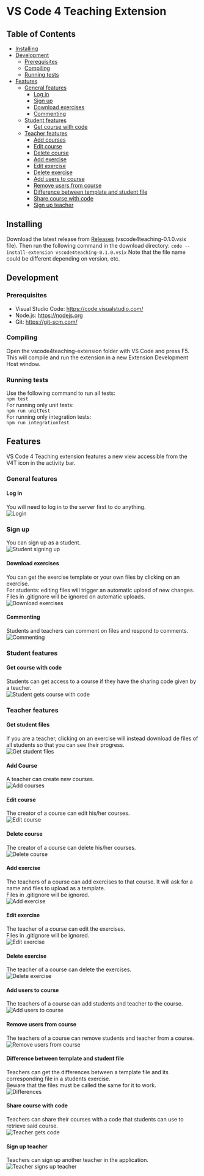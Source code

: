 # VS Code 4 Teaching Extension

## Table of Contents

- [Installing](README.md#installing)
- [Development](README.md#development)
  - [Prerequisites](README.md#prerequisites)
  - [Compiling](README.md#compiling)
  - [Running tests](README.md#running-tests)
- [Features](README.md#features)
  - [General features](README.md#general-features)
    - [Log in](README.md#log-in)
    - [Sign up](README.md#sign-up)
    - [Download exercises](README.md#download-exercises)
    - [Commenting](README.md#commenting)
  - [Student features](README.md#student-features)
    - [Get course with code](README.md#get-course-with-code)
  - [Teacher features](README.md#teacher-features)
    - [Add courses](README.md#add-course)
    - [Edit course](README.md#edit-course)
    - [Delete course](README.md#delete-course)
    - [Add exercise](README.md#add-exercise)
    - [Edit exercise](README.md#edit-exercise)
    - [Delete exercise](README.md#delete-exercise)
    - [Add users to course](README.md#add-users-to-course)
    - [Remove users from course](README.md#remove-users-from-course)
    - [Difference between template and student file](README.md#difference-between-template-and-student-file)
    - [Share course with code](README.md#share-course-with-code)
    - [Sign up teacher](README.md#sign-up-teacher)

## Installing

Download the latest release from [Releases](https://github.com/codeurjc-students/2019-VSCode4Teaching/releases/latest) (vscode4teaching-0.1.0.vsix file).
Then run the following command in the download directory:
`code --install-extension vscode4teaching-0.1.0.vsix`
Note that the file name could be different depending on version, etc.

## Development

### Prerequisites

- Visual Studio Code: <https://code.visualstudio.com/>
- Node.js: <https://nodejs.org>
- Git: <https://git-scm.com/>

### Compiling

Open the vscode4teaching-extension folder with VS Code and press F5. This will compile and run the extension in a new Extension Development Host window.

### Running tests

Use the following command to run all tests:  
`npm test`  
For running only unit tests:  
`npm run unitTest`  
For running only integration tests:  
`npm run integrationTest`  

## Features

VS Code 4 Teaching extension features a new view accessible from the V4T icon in the activity bar.

### General features

#### Log in

You will need to log in to the server first to do anything.  
![Login](doc_images/Login.gif)

### Sign up

You can sign up as a student.  
![Student signing up](doc_images/SignupStudent.gif)

#### Download exercises

You can get the exercise template or your own files by clicking on an exercise.  
For students: editing files will trigger an automatic upload of new changes.  
Files in .gitignore will be ignored on automatic uploads.  
![Download exercises](doc_images/DownloadExercise.gif)

#### Commenting

Students and teachers can comment on files and respond to comments.  
![Commenting](../readme_resources/studentcomment.gif)

### Student features

#### Get course with code

Students can get access to a course if they have the sharing code given by a teacher.  
![Student gets course with code](doc_images/ShareCourseStudent.gif)

### Teacher features

#### Get student files

If you are a teacher, clicking on an exercise will instead download de files of all students so that you can see their progress.  
![Get student files](doc_images/GetStudentFiles.gif)

#### Add Course

A teacher can create new courses.  
![Add courses](doc_images/AddCourse.gif)

#### Edit course

The creator of a course can edit his/her courses.  
![Edit course](doc_images/EditCourse.gif)

#### Delete course

The creator of a course can delete his/her courses.  
![Delete course](doc_images/DeleteCourse.gif)

#### Add exercise

The teachers of a course can add exercises to that course. It will ask for a name and files to upload as a template.  
Files in .gitignore will be ignored.  
![Add exercise](doc_images/AddExercise.gif)

#### Edit exercise

The teacher of a course can edit the exercises.  
Files in .gitignore will be ignored.  
![Edit exercise](doc_images/EditExercise.gif)

#### Delete exercise

The teacher of a course can delete the exercises.  
![Delete exercise](doc_images/DeleteExercise.gif)

#### Add users to course

The teachers of a course can add students and teacher to the course.  
![Add users to course](doc_images/AddUsersCourse.gif)

#### Remove users from course

The teachers of a course can remove students and teacher from a course.  
![Remove users from course](doc_images/RemoveUsersCourse.gif)

#### Difference between template and student file

Teachers can get the differences between a template file and its corresponding file in a students exercise.  
Beware that the files must be called the same for it to work.  
![Differences](../readme_resources/diff.gif)

#### Share course with code

Teachers can share their courses with a code that students can use to retrieve said course.  
![Teacher gets code](doc_images/ShareCourseTeacher.gif)

#### Sign up teacher

Teachers can sign up another teacher in the application.  
![Teacher signs up teacher](doc_images/ShareCourseTeacher.gif)
